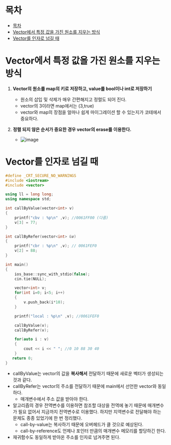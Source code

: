 # 목차
- [목차](#목차)
- [Vector에서 특정 값을 가진 원소를 지우는 방식](#vector에서-특정-값을-가진-원소를-지우는-방식)
- [Vector를 인자로 넘길 때](#vector를-인자로-넘길-때)
  
# Vector에서 특정 값을 가진 원소를 지우는 방식
1. **Vector의 원소를 map의 키로 저장하고, value를 bool이나 int로 저장하기**
     - 원소의 삽입 및 삭제가 매우 간편해지고 정렬도 되어 진다.
     - vector의 3이라면 map에서는 (3,true)
     - vector와 map의 장점을 얼마나 쉽게 마이그레이션 할 수 있는지가 코테에서 중요하다.

2. **정렬 되지 않은 순서가 중요한 경우 vector의 erase를 이용한다.**
     - ![image](https://user-images.githubusercontent.com/55792986/181666647-80d7c0b6-9639-4957-af98-0cf447058f3b.png)


# Vector를 인자로 넘길 때
~~~c++
#define _CRT_SECURE_NO_WARNINGS
#include <iostream>
#include <vector>

using ll = long long;
using namespace std;

int callByValue(vector<int> v)
{
    printf("cbv : %p\n" ,v); //0061FF00 (다름)
    v[3] = 77;
}

int callByRefer(vector<int> &v)
{
    printf("cbr : %p\n" ,v); // 0061FEF0
    v[2] = 88;
}

int main()
{
    ios_base::sync_with_stdio(false);
    cin.tie(NULL);

    vector<int> v;
    for(int i=0; i<5; i++)
    {
        v.push_back(i*10);
    }

    printf("local : %p\n" ,v); //0061FEF0

    callByValue(v);
    callByRefer(v);

    for(auto i : v)
    {
        cout << i << " "; //0 10 88 30 40
    }
   return 0;
}
~~~
- callByValue는 vector의 값을 **복사해서** 전달하기 때문에 새로운 벡터가 생성되는 것과 같다.
- callByRefer는 vector의 주소를 전달하기 때문에 main에서 선언한 vector와 동일하다. 
  - 매개변수에서 주소 값을 받아야 한다.
- 알고리즘의 경우 전역변수를 이용하면 참조할 대상을 전역에 놓기 때문에 매개변수가 필요 없어서 지금까지 전역변수로 이용했다. 하지만 지역변수로 전달해야 하는 문제도 종종 있었기에 한 번 정리했다.
  - call-by-value는 복사하기 때문에 오버헤드가 클 것으로 예상된다.
  - call-by-reference도 언제나 포인터 만큼의 매개변수 메모리를 할당하긴 한다.
- 재귀함수도 동일하게 받아온 주소를 인자로 넘겨주면 된다.